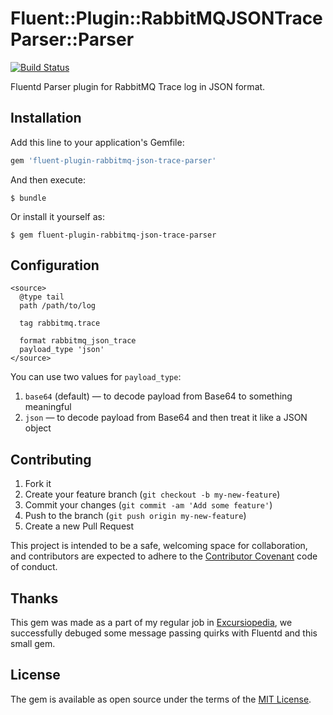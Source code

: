 # Fluent::Plugin::RabbitMQJSONTraceParser::Parser

[![Build Status](https://travis-ci.org/kavu/fluent-plugin-rabbitmq-json-trace-parser.svg?branch=master)](https://travis-ci.org/kavu/fluent-plugin-rabbitmq-json-trace-parser)

Fluentd Parser plugin for RabbitMQ Trace log in JSON format.

## Installation

Add this line to your application's Gemfile:

```ruby
gem 'fluent-plugin-rabbitmq-json-trace-parser'
```

And then execute:

    $ bundle

Or install it yourself as:

    $ gem fluent-plugin-rabbitmq-json-trace-parser

## Configuration

```
<source>
  @type tail
  path /path/to/log

  tag rabbitmq.trace

  format rabbitmq_json_trace
  payload_type 'json'
</source>
```

You can use two values for `payload_type`:

1. `base64` (default) — to decode payload from Base64 to something meaningful
2. `json` — to decode payload from Base64 and then treat it like a JSON object

## Contributing

1. Fork it
2. Create your feature branch (`git checkout -b my-new-feature`)
3. Commit your changes (`git commit -am 'Add some feature'`)
4. Push to the branch (`git push origin my-new-feature`)
5. Create a new Pull Request

This project is intended to be a safe, welcoming space for collaboration, and contributors are expected to adhere to the [Contributor Covenant](contributor-covenant.org) code of conduct.

## Thanks

This gem was made as a part of my regular job in [Excursiopedia](https://www.excursiopedia.com), we successfully debuged some message passing quirks with Fluentd and this small gem.

## License

The gem is available as open source under the terms of the [MIT License](http://opensource.org/licenses/MIT).
